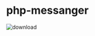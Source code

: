 # php-messanger 
![download](https://github.com/Samuel109331/php-messanger/assets/60266765/9a27b725-7757-440b-be6e-5ca45216b6ea)
